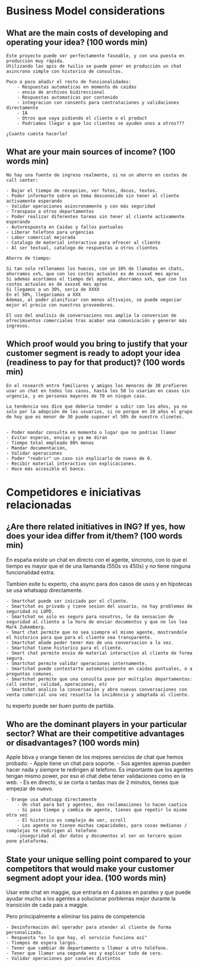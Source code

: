 
# Business Model considerations

## What are the main costs of developing and operating your idea? (100 words min)

    Este proyecto puede ser perfectamente faseable, y con una puesta en produccion muy rápida. 
    Utilizando las apis de twilio se puede poner en producción un chat asincrono simple con historico de consultas. 

    Poco a poco añadir el resto de funcionalidades:
        - Respuestas automaticas en momento de caidas
        - envio de archivos bidireccional
        - Respuestas automaticas por contenido
        - integracion con consents para contrataciones y validaciones directamente
        - IA
        - Otros que vaya pidiendo el cliente o el product
        - Podriamos llegar a que los clientes se ayuden unos a otros???

    ¿Cuanto cuesta hacerla?



## What are your main sources of income? (100 words min)
    
    No hay una fuente de ingreso realmente, si no un ahorro en costes de call center:

    - Bajar el tiempo de recepcion, ver fotos, docus, textos. 
    - Poder informarte sobre un tema desconocido sin tener al cliente activamente esperando
    - Validar operaciones asincronamente y con más seguridad
    - Transpaso a otros departamentos
    - Poder realizar diferentes tareas sin tener al cliente activamente esperando
    - Autorespuesta en Caidas y fallos puntuales
    - Liberar telefono para urgencias
    - Labor comercial mejorada
    - Catalogo de material interactivo para ofrecer al cliente
    - Al ser textual, catalogo de respuestas a otros clientes

    Ahorro de tiempo:
    
    Si tan solo rellenamos los huecos, con un 10% de llamadas en chats, ahorramos xx%, que con los costos actuales es de xxxxx€ mes aprox
    Si ademas acortamos el tiempo del agente, ahorramos xx%, que con los costos actuales es de xxxxx€ mes aprox
    Si llegamos a un 30%, seria de XXXX
    En el 50%, llegariamos a XXX
    Ademas, al poder planificar con menos altivajos, se puede negociar mejor el precio con nuestros proveedores.

    El uso del analisis de conversacions nos amplia la conversion de ofrecimientos comerciales tras acabar una comunicación y generar más ingresos.

## Which proof would you bring to justify that your customer segment is ready to adopt your idea (readiness to pay for that product)? (100 words min)

    En el research entre familiares y amigos los menores de 30 prefieren usar un chat en todos los casos, hasta los 50 lo usarian en casos sin urgencia, y en personas mayores de 70 en ningun caso. 

    La tendencia nos dice que deberia tender a subir con los años, ya no solo por la adopción de los usuarios, si no porque en 10 años el grupo de hoy que es menor de 30 puede suponer el 50% de nuestro clinetes.


    - Poder mandar consulta en momento o lugar que no podrias llamar
    - Evitar esperas, envias y ya me diran
    - Tiempo total empleado 80% menos
    - Mandar documentación, 
    - Validar operaciones
    - Poder "reabrir" un caso sin explicarlo de nuevo de 0. 
    - Recibir material interactivo con explicaciones.
    - Hace más accesible el banco.


# Competidores e iniciativas relacionadas

## ¿Are there related initiatives in ING? If yes, how does your idea differ from it/them? (100 words min)
En españa existe un chat en directo con el agente, sincrono, con lo que el tiempo es mayor que el de una llamanda (550s vs 450s) y no tiene ninguna funcionalidad extra.

Tambien exite tu experto, cha async para dos casos de usos y en hipotecas se usa whatsapp directamente.

    - Smartchat puede ser iniciado por el cliente.
    - Smartchat es privado y tiene sesion del usuario, no hay problemas de seguridad ni LOPD.
    - Smartchat no solo es seguro para nosotros, le da sensacion de seguridad al cliente a la hora de enviar documentos y que no los lea Mark Zukemberg.
    - Smart chat permite que no sea siempre el mismo agente, mostrandole el historico para que para el cliente sea transparente.
    - Smartchat añade poder tener mas de una conversacion a la vez.
    - Smartchat tiene historico para el cliente.
    - Smart chat permite envio de material interactivo al cliente de forma segura.
    - Smartchat permite validar operaciones internamente.
    - Smartchat puede contestarte automaticamente en caidas puntuales, o a preguntas comunes.
    - Smartchat permite que una consulta pase por multiples departamentos: call center, calidad, operaciones, etc
    - Smartchat analiza la conversación y abre nuevas conversaciones con venta comercial una vez resuelta la incidencia y adaptada al cliente.
    
tu experto puede ser buen punto de partida.



## Who are the dominant players in your particular sector? What are their competitive advantages or disadvantages? (100 words min)

Apple bbva y orange tienen de los mejores servicios de chat que hemos probado:
    - Apple tiene un chat para soporte.
        - Sus agentes apenas pueden hacer nada y siempre te redirigen al telefono. Es importante que los agentes tengan mismo power, por eso el chat debe tener validaciones como en la web.
        - Es en directo, si se corta o tardas mas de 2 minutos, tienes que empezar de nuevo.

    - Orange usa whatsapp directamente
        - Un chat para bot y agentes, dos reclamaciones lo hacen caotico
        - Si pasa tiempo y cambia de agente, tienes que repetir lo mismo otra vez
        - El historico es complejo de ver, scroll
        - Los agente no tienen muchas capacidades, para cosas medianas / complejas te redirigen al telefono
        -inseguridad al dar datos y documentos al ser un tercero quien pone plataforma.


## State your unique selling point compared to your competitors that would make your customer segment adopt your idea. (100 words min)

Usar este chat en maggie, que entraria en 4 paises en paraleo y que puede ayudar mucho a los agentes a solucionar porblemas mejor durante la transición de cada pais a maggie.

Pero principalmente a eliminar los pains de competencia

    - Desinformación del operador para atender al cliente de forma personalizada.
    - Respuesta "es lo que hay, el servicio funciona así"
    - Tiempos de espera largos.
    - Tener que cambiar de departamento o llamar a otro teléfono.
    - Tener que llamar una segunda vez y explicar todo de cero.
    - Validar operaciones por canales distintos 







